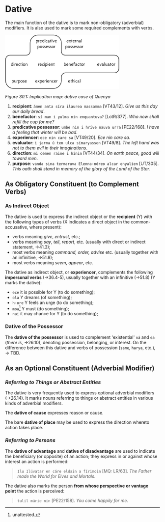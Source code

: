 # Dative

The main function of the dative is to mark non-obligatory (adverbial) modifiers. It is also used to mark some required complements with verbs.

![Implication map](../../img/dative.png)

*Figure 30.1: Implication map: dative case of Quenya*

1. **recipient**: `ámen anta síra ilaurea massamma` [VT43/12]. *Give us this day our daily bread*.
2. **benefactor**: `sí man i yulma nin enquantuva?` [LotR/377]. *Who now shall refill the cup for me?*
3. **predicative possessor**: `umbe nin i hríve nauva urra` [PE22/168]. *I have a feeling that winter will be bad*.
4. **experiencer**: `ece nin care sa` [VT49/20]. *Ece nin care sa*.
5. **evaluator**: `i jarma ú ten ulca símaryassen` [VT49/8]. *The left hand was not to them evil in their imaginations*.
6. **direction**: `mi cemen raine i hínin` [VT44/34]. *On earth peace, good will toward men*.
7. **purpose**: `vanda sina termaruva Elenna·nóreo alcar enyalien` [UT/305]. *This oath shall stand in memory of the glory of the Land of the Star*.

## As Obligatory Constituent (to Complement Verbs)

### As Indirect Object

The dative is used to express the indirect object or the **recipient** (Y) with the following types of verbs (X indicates a direct object in the common-accusative, where present):

+ verbs meaning *give*, *entrust*, etc.;
+ verbs meaning *say*, *tell*, *report*, etc. (usually with direct or indirect statement, &rarr;41.3);
+ most verbs meaning *command, order, advise* etc. (usually together with an infinitive, &rarr;51.8);
+ most verbs meaning *seem*, *appear*, etc.

The dative as indirect object, or **experiencer**, complements the following **impersonal verbs** (&rarr;36.4-5), usually together with an infinitive (&rarr;51.8) (Y marks the dative):

+ `ece` it is possible for Y (to do something);
+ `ola` Y dreams (of something);
+ `h·ore` Y feels an urge (to do something);
+ `moa`[^1] Y must (do something);
+ `nai` it may chance for Y (to do something);	

### Dative of the Possessor

The **dative of the possessor** is used to complement 'existential' `ná` and `ea` (*there is*, &rarr;26.10), denoting possession, belonging, or interest. On the difference between this dative and verbs of possession (`same`, `harya`, etc.), &rarr; TBD.

## As an Optional Constituent (Adverbial Modifier)

### *Referring to Things or Abstract Entities*

The dative is very frequently used to express optional adverbial modifiers (&rarr;26.14). It marks nouns referring to things or abstract entities in various
kinds of adverbial modifiers.

The **dative of cause** expresses reason or cause.

The bare **dative of place** may be used to express the direction whereto action takes place.

### *Referring to Persons*

The **dative of advantage** and **dative of disadvantage** are used to indicate the
beneficiary (or opposite) of an action; they express in or against whose interest an
action is performed:

> `Ilu Ilúvatar en cáre eldain a fírimoin` [MQ: LR/63]. *The Father made the World for Elves and Mortals*.

The dative also marks the person **from whose perspective or vantage point** the
action is perceived:

> `tulil márie nin` [PE22/158]. *You come happily for me*.

[^1]: unattested.